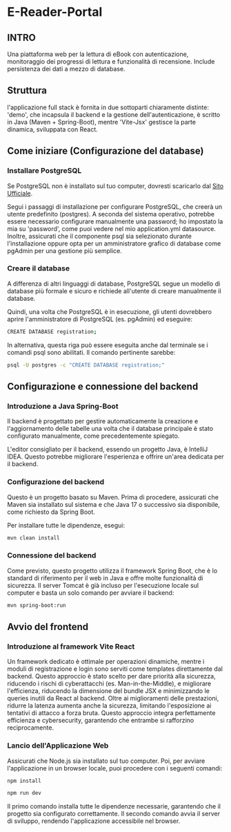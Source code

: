 # E-Reader-Portal
## INTRO
Una piattaforma web per la lettura di eBook con autenticazione, monitoraggio dei progressi di lettura e funzionalità di recensione. Include persistenza dei dati a mezzo di database.

## Struttura
l'applicazione full stack è fornita in due sottoparti chiaramente distinte: 'demo', che incapsula il backend e la gestione dell'autenticazione, è scritto in Java (Maven + Spring-Boot), mentre 'Vite-Jsx' gestisce la parte dinamica, sviluppata con React.

## Come iniziare (Configurazione del database)
### Installare PostgreSQL
Se PostgreSQL non è installato sul tuo computer, dovresti scaricarlo dal [Sito Ufficiale](https://www.postgresql.org/download/).

Segui i passaggi di installazione per configurare PostgreSQL, che creerà un utente predefinito (postgres). A seconda del sistema operativo, potrebbe essere necessario configurare manualmente una password; ho impostato la mia su 'password', come puoi vedere nel mio application.yml datasource. Inoltre, assicurati che il componente psql sia selezionato durante l'installazione oppure opta per un amministratore grafico di database come pgAdmin per una gestione più semplice.

### Creare il database
A differenza di altri linguaggi di database, PostgreSQL segue un modello di database più formale e sicuro e richiede all'utente di creare manualmente il database.

Quindi, una volta che PostgreSQL è in esecuzione, gli utenti dovrebbero aprire l'amministratore di PostgreSQL (es. pgAdmin) ed eseguire:

```sh
CREATE DATABASE registration;
```

In alternativa, questa riga può essere eseguita anche dal terminale se i comandi psql sono abilitati. Il comando pertinente sarebbe:

```sh
psql -U postgres -c "CREATE DATABASE registration;"
```

## Configurazione e connessione del backend
### Introduzione a Java Spring-Boot
Il backend è progettato per gestire automaticamente la creazione e l'aggiornamento delle tabelle una volta che il database principale è stato configurato manualmente, come precedentemente spiegato.

L'editor consigliato per il backend, essendo un progetto Java, è IntelliJ IDEA. Questo potrebbe migliorare l'esperienza e offrire un'area dedicata per il backend.

### Configurazione del backend
Questo è un progetto basato su Maven. Prima di procedere, assicurati che Maven sia installato sul sistema e che Java 17 o successivo sia disponibile, come richiesto da Spring Boot.

Per installare tutte le dipendenze, esegui:

```sh
mvn clean install
```

### Connessione del backend
Come previsto, questo progetto utilizza il framework Spring Boot, che è lo standard di riferimento per il web in Java e offre molte funzionalità di sicurezza. Il server Tomcat è già incluso per l'esecuzione locale sul computer e basta un solo comando per avviare il backend:

```sh
mvn spring-boot:run
```

## Avvio del frontend
### Introduzione al framework Vite React

Un framework dedicato è ottimale per operazioni dinamiche, mentre i moduli di registrazione e login sono serviti come templates direttamente dal backend. Questo approccio è stato scelto per dare priorità alla sicurezza, riducendo i rischi di cyberattacchi (es. Man-in-the-Middle), e migliorare l'efficienza, riducendo la dimensione del bundle JSX e minimizzando le queries inutili da React al backend. Oltre ai miglioramenti delle prestazioni, ridurre la latenza aumenta anche la sicurezza, limitando l'esposizione ai tentativi di attacco a forza bruta. Questo approccio integra perfettamente efficienza e cybersecurity, garantendo che entrambe si rafforzino reciprocamente.

### Lancio dell'Applicazione Web
Assicurati che Node.js sia installato sul tuo computer. Poi, per avviare l'applicazione in un browser locale, puoi procedere con i seguenti comandi:

```sh
npm install
```

```sh
npm run dev
```

Il primo comando installa tutte le dipendenze necessarie, garantendo che il progetto sia configurato correttamente. Il secondo comando avvia il server di sviluppo, rendendo l'applicazione accessibile nel browser.